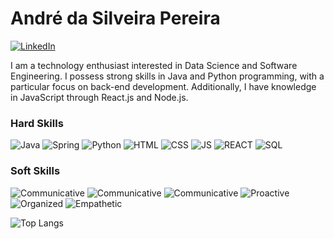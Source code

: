# André da Silveira Pereira
[![LinkedIn](https://img.shields.io/badge/LinkedIn-000?style=for-the-badge&logo=linkedin&logoColor=0E76A8)](https://www.linkedin.com/in/dev-andre-pereira/?locale=en_US)

I am a technology enthusiast interested in Data Science and Software Engineering. I possess strong skills in Java and Python programming, with a particular focus on back-end development. Additionally, I have knowledge in JavaScript through React.js and Node.js.

### Hard Skills
![Java](https://img.shields.io/badge/Java-000?style=for-the-badge&logo=Java)
![Spring](https://img.shields.io/badge/SpringBoot-000?style=for-the-badge&logo=Spring)
![Python](https://img.shields.io/badge/Python-000?style=for-the-badge&logo=python)
![HTML](https://img.shields.io/badge/HTML-000?style=for-the-badge&logo=HTML5)
![CSS](https://img.shields.io/badge/CSS-000?style=for-the-badge&logo=CSS3)
![JS](https://img.shields.io/badge/JavaScript-000?style=for-the-badge&logo=javascript)
![REACT](https://img.shields.io/badge/React-000?style=for-the-badge&logo=react)
![SQL](https://img.shields.io/badge/SQL-000?style=for-the-badge&logo=sql)

### Soft Skills
![Communicative](https://img.shields.io/badge/Communicative-000?style=for-the-badge)
![Communicative](https://img.shields.io/badge/Communicative-000?style=for-the-badge)
![Communicative](https://img.shields.io/badge/Communicative-000?style=for-the-badge)
![Proactive](https://img.shields.io/badge/Proactive-000?style=for-the-badge)
![Organized](https://img.shields.io/badge/Organized-000?style=for-the-badge)
![Empathetic](https://img.shields.io/badge/Empathetic-000?style=for-the-badge)

![Top Langs](https://github-readme-stats-git-masterrstaa-rickstaa.vercel.app/api/top-langs/?username=Add0z&layout=compact&bg_color=000&border_color=4622bd&title_color=4f1df2&text_color=FFF)
